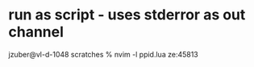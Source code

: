 
# run as script - uses stderror as out channel
jzuber@vl-d-1048 scratches % nvim -l ppid.lua
ze:45813
